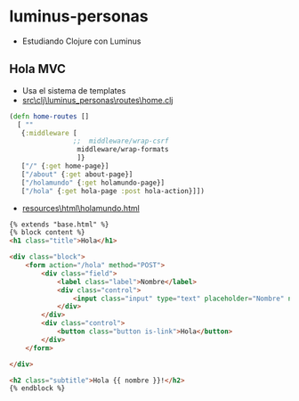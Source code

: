 # luminus-personas

- Estudiando Clojure con Luminus

## Hola MVC

- Usa el sistema de templates
- [src\clj\luminus_personas\routes\home.clj](https://github.com/akobashikawa/luminus-personas/blob/hola-mvc/src/clj/luminus_personas/routes/home.clj)

```clj
(defn home-routes []
  [ "" 
   {:middleware [
                ;;  middleware/wrap-csrf
                 middleware/wrap-formats
                 ]}
   ["/" {:get home-page}]
   ["/about" {:get about-page}]
   ["/holamundo" {:get holamundo-page}]
   ["/hola" {:get hola-page :post hola-action}]])
```

- [resources\html\holamundo.html](https://github.com/akobashikawa/luminus-personas/blob/hola-mvc/resources/html/hola.html)

```html
{% extends "base.html" %}
{% block content %}
<h1 class="title">Hola</h1>

<div class="block">
    <form action="/hola" method="POST">
        <div class="field">
            <label class="label">Nombre</label>
            <div class="control">
                <input class="input" type="text" placeholder="Nombre" name="nombre">
            </div>
        </div>
        <div class="control">
            <button class="button is-link">Hola</button>
        </div>
    </form>

</div>

<h2 class="subtitle">Hola {{ nombre }}!</h2>
{% endblock %}
```